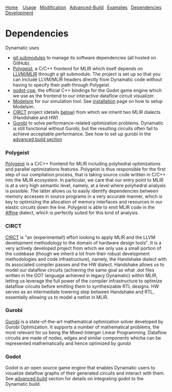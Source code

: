 [Home](../README.md) <span>&ensp;</span> [Usage](usage.md)<span>&ensp;</span> [Modification](advancedusage.md)<span>&ensp;</span> [Advanced-Build](advanced-build.md) <span>&ensp;</span>[Examples](examples.md) <span>&ensp;</span>[Dependencies](dependencies.md) <span>&ensp;</span>[Development](work-in-progress.md)
# Dependencies
Dynamatic uses 
- [git submodules](https://git-scm.com/book/en/v2/Git-Tools-Submodules) to manage its software dependencies (all hosted on GitHub). 
- [Polygeist](https://github.com/llvm/Polygeist), a C/C++ frontend for MLIR which itself depends on [LLVM/MLIR](https://github.com/llvm/llvm-project) through a git submodule. The project is set up so that you can include LLVM/MLIR headers directly from Dynamatic code without having to specify their path through Polygeist. 
- [godot-cpp](https://github.com/godotengine/godot-cpp), the official C++ bindings for the Godot game engine which we use as the frontend to our interactive dataflow circuit visualizer.
- [Modelsim](https://www.intel.com/content/www/us/en/software-kit/750368/modelsim-intel-fpgas-standard-edition-software-version-18-1.html) for our simulation tool. See [installation](installation.md) page on how to setup Modelsim.
- [CIRCT](https://github.com/EPFL-LAP/circt) project (details [below](#circt)) from which we inherit two MLIR dialects (Handshake and HW)
- [Gurobi](https://www.gurobi.com/) to solve performance-related optimization problems. Dynamatic is still functional without Gurobi, but the resulting circuits often fail to achieve acceptable performance. See how to set up gurobi in the [advanced build section](advanced-build.md)

### Polygeist
[Polygeist](https://github.com/llvm/Polygeist) is a C/C++ frontend for MLIR including polyhedral optimizations and parallel optimizations features. Polygeist is thus responsible for the first step of our compilation process, that is taking source code written in C/C++ into the MLIR ecosystem. In particular, we care that our entry point to MLIR is at a very high semantic level, namely, at a level where polyhedral analysis is possible. The latter allows us to easily identify dependencies between memory accesses in source programs in a very accurate manner, which is key to optimizing the allocation of memory interfaces and resources in our elastic circuits down the line. Polygeist is able to emit MLIR code in the [Affine](https://mlir.llvm.org/docs/Dialects/Affine/) dialect, which is perfectly suited for this kind of analysis.

### CIRCT
[CIRCT](https://github.com/EPFL-LAP/circt) is "an (experimental!) effort looking to apply MLIR and the LLVM development methodology to the domain of hardware design tools". It is a very actively developed project from which we only use a small portion of the codebase (though we inherit a lot from their robust development methodologies and code infrastructure), namely, the Handshake dialect with its associated compiler passes and the HW dialect. Handshake allows us to model our dataflow circuits (achieving the same goal as what .dot files written in the DOT language achieved in legacy Dynamatic) within MLIR, letting us leverage the full power of the compiler infrastructure to optimize dataflow circuits before emitting them to synthesizable RTL designs. HW serves as an intermediate lowering step between Handshake and RTL, essentially allowing us to model a netlist in MLIR.

### Gurobi
[Gurobi]() is a state-of-the-art mathematical optimization solver developed by Gurobi Optimization. It supports a number of mathematical problems, the most relevant for us being the Mixed-Interger Linear Programming. Dataflow circuits are made of nodes, edges and similar components whicha can be represented mathematically and hence optimized by gurobi

### Godot
Godot is an open source game engine that enables Dynamatic users to visualize dataflow graphs of their generated circuits and interact with them. See [advanced build](advanced-build.md) section for details on integrating godot to the Dynamatic build.